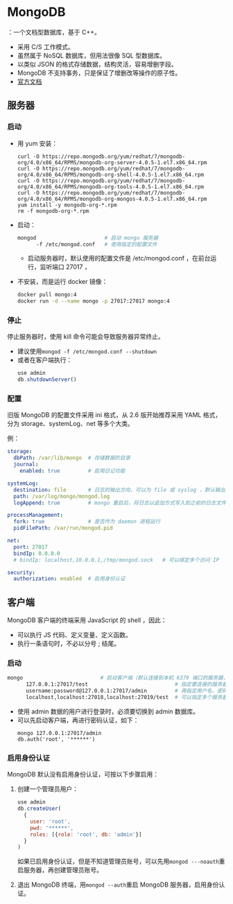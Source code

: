 
# MongoDB

：一个文档型数据库，基于 C++。
- 采用 C/S 工作模式。
- 虽然属于 NoSQL 数据库，但用法很像 SQL 型数据库。
- 以类似 JSON 的格式存储数据，结构灵活，容易增删字段。
- MongoDB 不支持事务，只是保证了增删改等操作的原子性。
- [官方文档](https://docs.mongodb.com/v4.0/introduction/)

## 服务器

### 启动

- 用 yum 安装：
  ```
  curl -O https://repo.mongodb.org/yum/redhat/7/mongodb-org/4.0/x86_64/RPMS/mongodb-org-server-4.0.5-1.el7.x86_64.rpm
  curl -O https://repo.mongodb.org/yum/redhat/7/mongodb-org/4.0/x86_64/RPMS/mongodb-org-shell-4.0.5-1.el7.x86_64.rpm
  curl -O https://repo.mongodb.org/yum/redhat/7/mongodb-org/4.0/x86_64/RPMS/mongodb-org-tools-4.0.5-1.el7.x86_64.rpm
  curl -O https://repo.mongodb.org/yum/redhat/7/mongodb-org/4.0/x86_64/RPMS/mongodb-org-mongos-4.0.5-1.el7.x86_64.rpm
  yum install -y mongodb-org-*.rpm
  rm -f mongodb-org-*.rpm
  ```

- 启动：
  ```sh
  mongod                      # 启动 mongo 服务器
        -f /etc/mongod.conf   # 使用指定的配置文件
  ```
  - 启动服务器时，默认使用的配置文件是 /etc/mongod.conf ，在前台运行，监听端口 27017 ，

- 不安装，而是运行 docker 镜像：
  ```sh
  docker pull mongo:4
  docker run -d --name mongo -p 27017:27017 mongo:4
  ```

### 停止

停止服务器时，使用 kill 命令可能会导致服务器异常终止。
- 建议使用`mongod -f /etc/mongod.conf --shutdown`
- 或者在客户端执行：
  ```js
  use admin
  db.shutdownServer()
  ```

### 配置

旧版 MongoDB 的配置文件采用 ini 格式，从 2.6 版开始推荐采用 YAML 格式，分为 storage、systemLog、net 等多个大类。

例：
```yaml
storage:
  dbPath: /var/lib/mongo  # 存储数据的目录
  journal:
    enabled: true         # 启用日记功能

systemLog:
  destination: file       # 日志的输出方向，可以为 file 或 syslog ，默认输出到 stdout
  path: /var/log/mongo/mongod.log
  logAppend: true         # mongo 重启后，将日志以追加方式写入到之前的日志文件中，而不是从头覆盖

processManagement:
  fork: true              # 是否作为 daemon 进程运行
  pidFilePath: /var/run/mongod.pid

net:
  port: 27017
  bindIp: 0.0.0.0
  # bindIp: localhost,10.0.0.1,/tmp/mongod.sock   # 可以绑定多个访问 IP

security:
  authorization: enabled  # 启用身份认证
```

## 客户端

MongoDB 客户端的终端采用 JavaScript 的 shell ，因此：
- 可以执行 JS 代码、定义变量、定义函数。
- 执行一条语句时，不必以分号 ; 结尾。

### 启动

```sh
mongo                         # 启动客户端（默认连接到本机 6379 端口的服务器，使用 test 数据库）
      127.0.0.1:27017/test                            # 指定要连接的服务器、数据库
      username:password@127.0.0.1:27017/admin         # 再指定用户名、密码
      localhost,localhost:27018,localhost:27019/test  # 可以指定多个服务器
```
- 使用 admin 数据的用户进行登录时，必须要切换到 admin 数据库。
- 可以先启动客户端，再进行密码认证，如下：
    ```
    mongo 127.0.0.1:27017/admin
    db.auth('root', '******')
    ```

### 启用身份认证

MongoDB 默认没有启用身份认证，可按以下步骤启用：
1. 创建一个管理员用户：
    ```js
    use admin
    db.createUser(
      {
        user: 'root',
        pwd: '******',
        roles: [{role: 'root', db: 'admin'}]
      }
    )
    ```
    如果已启用身份认证，但是不知道管理员账号，可以先用`mongod ---noauth`重启服务器，再创建管理员账号。

2. 退出 MongoDB 终端，用`mongod --auth`重启 MongoDB 服务器，启用身份认证。
